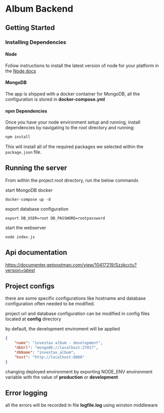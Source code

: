 # Album Backend

## Getting Started

### Installing Dependencies

#### Node 
Follow instructions to install the latest version of node for your platform in the [Node docs](https://nodejs.org/en/)
#### MongoDB
The app is shipped with a docker container for MongoDB, all the configuration is stored in **docker-compose.yml**
#### npm Dependencies

Once you have your node environment setup and running, install dependencies by navigating to the root directory and running:

```bash
npm install
```

This will install all of the required packages we selected within the `package.json` file.

## Running the server
From within the project root directory, run the below commands

start MongoDB docker
```
docker-compose up -d
```
export database configuration
```
export DB_USER=root DB_PASSWORD=rootpassword
```

start the webserver
```
node index.js
```

## Api documentation

https://documenter.getpostman.com/view/10417219/Szzkcctu?version=latest

## Project configs
there are some specific configurations like hostname and database configuration often needed to be modified. 

project url and database configuration can be modified in config files located at **config** directory

by default, the development enviroment will be applied

```json
{
    "name": "investax album - development",
    "dbUrl": "mongodb://localhost:27017",
    "dbName": "investax_album",
    "host": "http://localhost:8888"
}
```

changing deployed environment by exporting NODE_ENV environment variable with the value of **production** or **development**
## Error logging

all the errors will be recorded in file **logfile.log** using winston middleware

